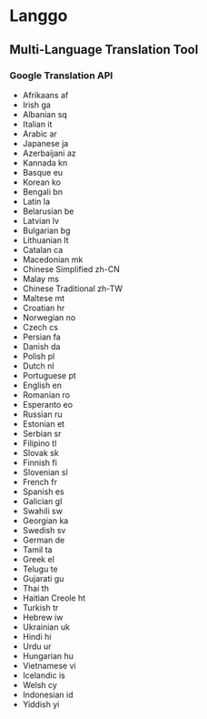 # Langgo
## Multi-Language Translation Tool


### Google Translation API

* Afrikaans	            af
* Irish	                ga
* Albanian	            sq
* Italian	            it
* Arabic	            ar
* Japanese	            ja
* Azerbaijani	        az
* Kannada	            kn
* Basque	            eu
* Korean	            ko
* Bengali	            bn
* Latin	                la
* Belarusian	        be
* Latvian	            lv
* Bulgarian	            bg
* Lithuanian	        lt
* Catalan	            ca
* Macedonian	        mk
* Chinese Simplified	zh-CN
* Malay	                ms
* Chinese Traditional	zh-TW
* Maltese	            mt
* Croatian	            hr
* Norwegian	            no
* Czech	                cs
* Persian	            fa
* Danish	            da
* Polish	            pl
* Dutch	                nl
* Portuguese	        pt
* English	            en
* Romanian	            ro
* Esperanto	            eo
* Russian	            ru
* Estonian	            et
* Serbian	            sr
* Filipino	            tl
* Slovak	            sk
* Finnish	            fi
* Slovenian	            sl
* French	            fr
* Spanish	            es
* Galician	            gl
* Swahili	            sw
* Georgian	            ka
* Swedish	            sv
* German	            de
* Tamil	                ta
* Greek	                el
* Telugu	            te
* Gujarati	            gu
* Thai	                th
* Haitian Creole	    ht
* Turkish	            tr
* Hebrew	            iw
* Ukrainian	            uk
* Hindi	                hi
* Urdu	                ur
* Hungarian	            hu
* Vietnamese	        vi
* Icelandic	            is
* Welsh	                cy
* Indonesian	        id
* Yiddish	            yi
